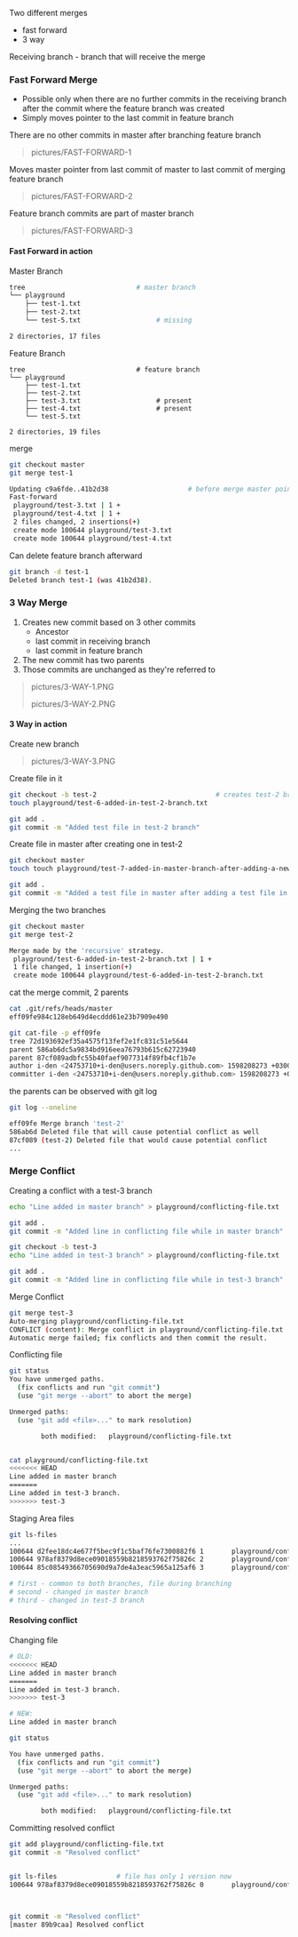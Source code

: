Two different merges
 - fast forward
 - 3 way

Receiving branch - branch that will receive the merge
 
### Fast Forward Merge
 - Possible only when there are no further commits in the receiving branch after the commit where the feature branch was created
 - Simply moves pointer to the last commit in feature branch
 
There are no other commits in master after branching feature branch
> pictures/FAST-FORWARD-1

Moves master pointer from last commit of master to last commit of merging feature branch
> pictures/FAST-FORWARD-2

Feature branch commits are part of master branch
> pictures/FAST-FORWARD-3

#### Fast Forward in action
Master Branch
```bash
tree                            # master branch
└── playground
    ├── test-1.txt
    ├── test-2.txt
    └── test-5.txt                   # missing

2 directories, 17 files
```

Feature Branch
```
tree                            # feature branch
└── playground
    ├── test-1.txt
    ├── test-2.txt
    ├── test-3.txt                   # present
    ├── test-4.txt                   # present
    └── test-5.txt

2 directories, 19 files
```
merge
```bash
git checkout master
git merge test-1

Updating c9a6fde..41b2d38                    # before merge master points to c9a6fde, after merge to 41b2d38
Fast-forward
 playground/test-3.txt | 1 +
 playground/test-4.txt | 1 +
 2 files changed, 2 insertions(+)
 create mode 100644 playground/test-3.txt
 create mode 100644 playground/test-4.txt
```

Can delete feature branch afterward
```bash
git branch -d test-1
Deleted branch test-1 (was 41b2d38).
```

### 3 Way Merge
 1. Creates new commit based on 3 other commits
    - Ancestor
    - last commit in receiving branch
    - last commit in feature branch
 2. The new commit has two parents
 3. Those commits are unchanged as they're referred to

> pictures/3-WAY-1.PNG
>
> pictures/3-WAY-2.PNG

#### 3 Way in action
Create new branch
> pictures/3-WAY-3.PNG

Create file in it
```bash
git checkout -b test-2                              # creates test-2 branch
touch playground/test-6-added-in-test-2-branch.txt

git add .
git commit -m "Added test file in test-2 branch"
```

Create file in master after creating one in test-2
```bash
git checkout master
touch touch playground/test-7-added-in-master-branch-after-adding-a-new-file-in-test-2-branch.txt      # eee Macarena

git add .
git commit -m "Added a test file in master after adding a test file in test-2"
```

Merging the two branches
```bash
git checkout master
git merge test-2

Merge made by the 'recursive' strategy.
 playground/test-6-added-in-test-2-branch.txt | 1 +
 1 file changed, 1 insertion(+)
 create mode 100644 playground/test-6-added-in-test-2-branch.txt
```

cat the merge commit, 2 parents
```bash
cat .git/refs/heads/master
eff09fe984c128eb649d4ecddd61e23b7909e490

git cat-file -p eff09fe
tree 72d193692ef35a4575f13fef2e1fc831c51e5644
parent 586ab6dc5a9834bd916eea76793b615c62723940
parent 87cf089adbfc55b40faef9077314f89fb4cf1b7e
author i-den <24753710+i-den@users.noreply.github.com> 1598208273 +0300
committer i-den <24753710+i-den@users.noreply.github.com> 1598208273 +0300
```

the parents can be observed with git log
```bash
git log --oneline

eff09fe Merge branch 'test-2'
586ab6d Deleted file that will cause potential conflict as well
87cf089 (test-2) Deleted file that would cause potential conflict
...
```

### Merge Conflict
Creating a conflict with a test-3 branch

```bash
echo "Line added in master branch" > playground/conflicting-file.txt

git add .
git commit -m "Added line in conflicting file while in master branch"

git checkout -b test-3
echo "Line added in test-3 branch" > playground/conflicting-file.txt

git add .
git commit -m "Added line in conflicting file while in test-3 branch"
```

Merge Conflict
```bash
git merge test-3
Auto-merging playground/conflicting-file.txt
CONFLICT (content): Merge conflict in playground/conflicting-file.txt
Automatic merge failed; fix conflicts and then commit the result.
```

Conflicting file
```bash
git status
You have unmerged paths.
  (fix conflicts and run "git commit")
  (use "git merge --abort" to abort the merge)

Unmerged paths:
  (use "git add <file>..." to mark resolution)

        both modified:   playground/conflicting-file.txt


cat playground/conflicting-file.txt
<<<<<<< HEAD
Line added in master branch
=======
Line added in test-3 branch.
>>>>>>> test-3
```

Staging Area files
```bash
git ls-files
...
100644 d2fee18dc4e677f5bec9f1c5baf76fe7300882f6 1       playground/conflicting-file.txt
100644 978af8379d8ece09018559b8218593762f75826c 2       playground/conflicting-file.txt
100644 85c08549366705690d9a7de4a3eac5965a125af6 3       playground/conflicting-file.txt

# first - common to both branches, file during branching
# second - changed in master branch
# third - changed in test-3 branch
```

#### Resolving conflict
Changing file
```bash
# OLD:
<<<<<<< HEAD
Line added in master branch
=======
Line added in test-3 branch.
>>>>>>> test-3

# NEW:
Line added in master branch
```

```bash
git status

You have unmerged paths.
  (fix conflicts and run "git commit")
  (use "git merge --abort" to abort the merge)

Unmerged paths:
  (use "git add <file>..." to mark resolution)

        both modified:   playground/conflicting-file.txt
```

Committing resolved conflict
```bash
git add playground/conflicting-file.txt
git commit -m "Resolved conflict"


git ls-files               # file has only 1 version now
100644 978af8379d8ece09018559b8218593762f75826c 0       playground/conflicting-file.txt



git commit -m "Resolved conflict"
[master 89b9caa] Resolved conflict
```